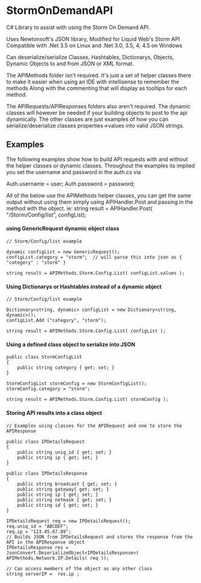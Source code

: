 StormOnDemandAPI
================

C# Library to assist with using the Storm On Demand API.

Uses Newtonsoft's JSON library, Modified for Liquid Web's Storm API
Compatible with .Net 3.5 on Linux and .Net 3.0, 3.5, 4, 4.5 on Windows

Can deserialize/serialize Classes, Hashtables, Dictionarys, Objects, Dynamic Objects to and from JSON or XML format.

The APIMethods folder isn't required. It's just a set of helper classes there to make it easier when using an IDE 
with intellisense to remember the methods Along with the commenting that will display as tooltips for each method.

The APIRequests/APIResponses folders also aren't required. The dynamic classes will however be needed if your building
objects to post to the api dynamically. The other classes are just examples of how you can serialize/deserialize classes
properties->values into valid JSON strings.

## Examples 

The following examples show how to build API requests with and without the helper classes or dynamic classes.
Throughout the examples its implied you set the username and password in the auth.cs via

Auth.username = user;
Auth.password = password; 

All of the below use the APIMethods helper classes, you can get the same output without using them simply using APIHandler.Post and passing in the method with the object. ie: string result = APIHandler.Post( "/Storm/Config/list", configList);

#### using GenericRequest dynamic object class
 
	// Storm/Config/list example

	dynamic configList = new GenericRequest();
	configList.category = "storm";	// will parse this into json as { "category" : "storm" }

	string result = APIMethods.Storm.Config.List( configList.values );

#### Using Dictionarys or Hashtables instead of a dynamic object

	// Storm/Config/list example

	Dictionary<string, dynamic> configList = new Dictionary<string, dynamic>();
	configList.Add ("category", "storm");

	string result = APIMethods.Storm.Config.List( configList );

#### Using a defined class object to serialize into JSON

	public class StormConfigList
	{
		public string category { get; set; }
	}

	StormConfigList stormConfig = new StormConfigList();
	stormConfig.category = "storm";

	string result = APIMethods.Storm.Config.List( stormConfig );

#### Storing API results into a class object

	// Examples using classes for the APIRequest and one to store the APIResponse

	public class IPDetailsRequest
	{
		public string uniq_id { get; set; }
		public string ip { get; set; }
	}

	public class IPDetailsResponse
	{
		public string broadcast { get; set; }
		public string gateway{ get; set; }
		public string ip { get; set; }
		public string netmask { get; set; }
		public string id { get; set; }
	}

	IPDetailsRequest req = new IPDetailsRequest();
	req.uniq_id = "ABCDEF";
	req.ip = "123.45.67.89";
	// Builds JSON from IPDetailsRequest and stores the response from the API in the APIResponse object
	IPDetailsResponse res = JsonConvert.DeserializeObject<IPDetailsResponse>( APIMethods.Network.IP.Details( req ));
	
	// Can access members of the object as any other class
	string serverIP =  res.ip ;
